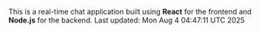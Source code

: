 This is a real-time chat application built using **React** for the frontend and **Node.js** for the backend.
Last updated: Mon Aug  4 04:47:11 UTC 2025
